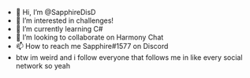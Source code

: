 - 👋 Hi, I’m @SapphireDisD
- 👀 I’m interested in challenges!
- 🌱 I’m currently learning C#
- 💞️ I’m looking to collaborate on Harmony Chat
- 📫 How to reach me Sapphire#1577 on Discord
- btw im weird and i follow everyone that follows me in like every social network so yeah

<!---
SapphireDisD/SapphireDisD is a ✨ special ✨ repository because its `README.md` (this file) appears on your GitHub profile.
You can click the Preview link to take a look at your changes.
--->
